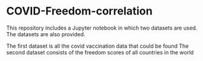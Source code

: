 # COVID-Freedom-correlation

This repository includes a Jupyter notebook in which two datasets are used.
The datasets are also provided.

The first dataset is all the covid vaccination data that could be found
The second dataset consists of the freedom scores of all countries in the world
